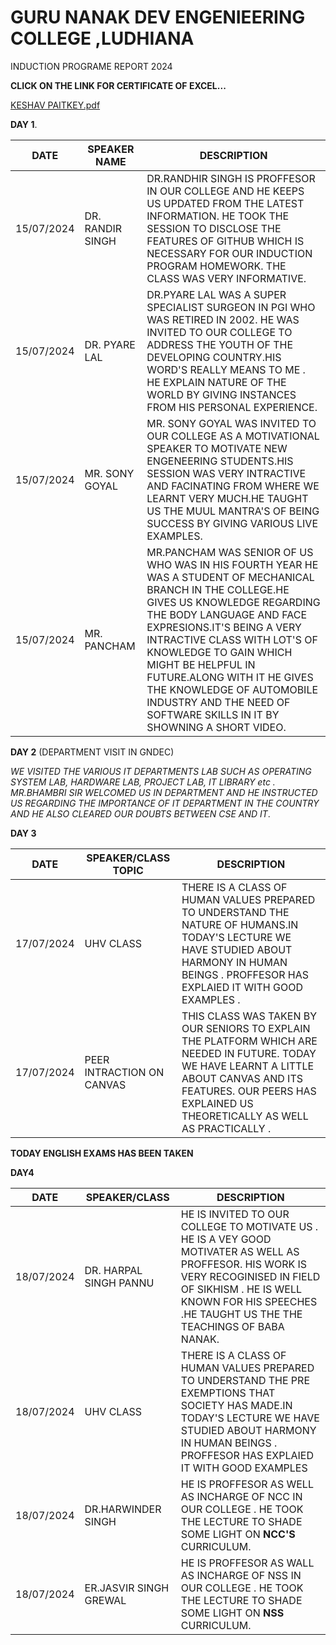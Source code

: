 # GURU NANAK DEV ENGENIEERING COLLEGE ,LUDHIANA
INDUCTION PROGRAME REPORT 2024

**CLICK ON THE LINK FOR CERTIFICATE OF EXCEL...**

[KESHAV PAITKEY.pdf](https://github.com/user-attachments/files/16348989/KESHAV.PAITKEY.pdf)

 **DAY 1**.
 
| DATE | SPEAKER NAME | DESCRIPTION|
| ----------- | ----------- |-----------|
| 15/07/2024 | DR. RANDIR SINGH |DR.RANDHIR SINGH IS PROFFESOR IN OUR COLLEGE AND HE KEEPS US UPDATED FROM THE LATEST INFORMATION. HE TOOK THE SESSION TO DISCLOSE THE FEATURES OF GITHUB WHICH IS NECESSARY FOR OUR INDUCTION PROGRAM HOMEWORK. THE CLASS WAS VERY INFORMATIVE.
| 15/07/2024 | DR. PYARE LAL |DR.PYARE LAL WAS A SUPER SPECIALIST SURGEON IN PGI WHO WAS RETIRED IN 2002. HE WAS INVITED TO OUR COLLEGE TO ADDRESS THE YOUTH OF THE DEVELOPING COUNTRY.HIS WORD'S REALLY MEANS TO ME . HE EXPLAIN NATURE OF THE WORLD BY GIVING INSTANCES FROM HIS PERSONAL EXPERIENCE. 
|15/07/2024| MR. SONY GOYAL |MR. SONY GOYAL WAS INVITED TO OUR COLLEGE AS A MOTIVATIONAL SPEAKER TO MOTIVATE NEW ENGENEERING STUDENTS.HIS SESSION WAS VERY INTRACTIVE AND FACINATING FROM WHERE WE LEARNT VERY MUCH.HE TAUGHT US THE MUUL MANTRA'S OF BEING SUCCESS BY GIVING VARIOUS LIVE EXAMPLES. 
|15/07/2024| MR. PANCHAM |MR.PANCHAM WAS SENIOR OF US WHO WAS IN HIS FOURTH YEAR HE WAS A STUDENT OF MECHANICAL BRANCH IN THE COLLEGE.HE GIVES US KNOWLEDGE REGARDING THE BODY LANGUAGE AND FACE EXPRESIONS.IT'S BEING A VERY INTRACTIVE CLASS WITH LOT'S OF KNOWLEDGE TO GAIN WHICH MIGHT BE HELPFUL IN FUTURE.ALONG WITH IT HE GIVES THE KNOWLEDGE OF AUTOMOBILE INDUSTRY AND THE NEED OF SOFTWARE SKILLS IN IT BY SHOWNING A SHORT VIDEO. 

**DAY 2** (DEPARTMENT VISIT IN GNDEC)

*WE VISITED THE VARIOUS IT DEPARTMENTS LAB SUCH AS  OPERATING SYSTEM LAB, HARDWARE LAB, PROJECT LAB, IT LIBRARY etc . MR.BHAMBRI SIR WELCOMED US IN DEPARTMENT AND HE INSTRUCTED US REGARDING THE IMPORTANCE OF IT DEPARTMENT IN THE COUNTRY AND HE ALSO CLEARED OUR DOUBTS BETWEEN CSE AND IT*.

**DAY 3**

| DATE | SPEAKER/CLASS TOPIC | DESCRIPTION |
| ----------- | ----------- |---------|
| 17/07/2024 | UHV CLASS | THERE IS A CLASS OF HUMAN VALUES PREPARED TO UNDERSTAND THE NATURE OF HUMANS.IN TODAY'S LECTURE  WE HAVE STUDIED ABOUT HARMONY IN HUMAN BEINGS . PROFFESOR HAS EXPLAIED IT WITH GOOD EXAMPLES .
|17/07/2024| PEER INTRACTION ON CANVAS |THIS CLASS WAS TAKEN BY OUR SENIORS TO EXPLAIN THE PLATFORM WHICH ARE NEEDED IN FUTURE. TODAY WE HAVE LEARNT A LITTLE ABOUT CANVAS AND ITS FEATURES. OUR PEERS HAS EXPLAINED US THEORETICALLY AS WELL AS PRACTICALLY .

**TODAY ENGLISH EXAMS HAS BEEN TAKEN**

**DAY4**

|DATE| SPEAKER/CLASS| DESCRIPTION|
|-------|---------|---------|
|18/07/2024|DR. HARPAL SINGH PANNU| HE IS INVITED TO OUR COLLEGE TO MOTIVATE US . HE IS A VEY GOOD MOTIVATER AS WELL AS PROFFESOR. HIS WORK IS VERY RECOGINISED IN FIELD OF SIKHISM . HE IS WELL KNOWN FOR HIS SPEECHES .HE TAUGHT US THE THE TEACHINGS OF BABA NANAK.
|18/07/2024|UHV CLASS|THERE IS A CLASS OF HUMAN VALUES PREPARED TO UNDERSTAND THE PRE EXEMPTIONS THAT SOCIETY HAS MADE.IN TODAY'S LECTURE  WE HAVE STUDIED ABOUT HARMONY IN HUMAN BEINGS . PROFFESOR HAS EXPLAIED IT WITH GOOD EXAMPLES
|18/07/2024|  DR.HARWINDER SINGH | HE IS PROFFESOR AS WELL AS INCHARGE OF NCC IN OUR COLLEGE  . HE TOOK THE LECTURE TO SHADE SOME LIGHT ON **NCC'S** CURRICULUM.
|18/07/2024|  ER.JASVIR SINGH GREWAL |HE IS PROFFESOR AS WALL AS INCHARGE OF NSS IN OUR COLLEGE . HE TOOK THE LECTURE TO SHADE SOME LIGHT ON **NSS** CURRICULUM.
